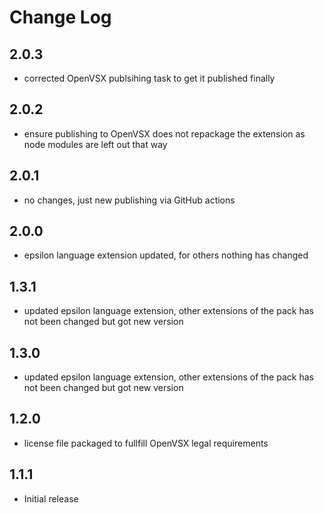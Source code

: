 # Change Log

## 2.0.3
- corrected OpenVSX publsihing task to get it published finally

## 2.0.2
- ensure publishing to OpenVSX does not repackage the extension as node modules are left out that way  

## 2.0.1
- no changes, just new publishing via GitHub actions

## 2.0.0
- epsilon language extension updated, for others nothing has changed

## 1.3.1
- updated epsilon language extension, other extensions of the pack has not been changed but got new version 

## 1.3.0
- updated epsilon language extension, other extensions of the pack has not been changed but got new version 

## 1.2.0
- license file packaged to fullfill OpenVSX legal requirements

## 1.1.1
- Initial release

